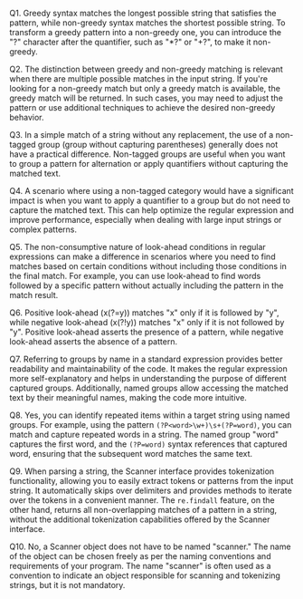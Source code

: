 Q1. Greedy syntax matches the longest possible string that satisfies the pattern, while non-greedy syntax matches the shortest possible string. To transform a greedy pattern into a non-greedy one, you can introduce the "?" character after the quantifier, such as "*?" or "+?", to make it non-greedy.

Q2. The distinction between greedy and non-greedy matching is relevant when there are multiple possible matches in the input string. If you're looking for a non-greedy match but only a greedy match is available, the greedy match will be returned. In such cases, you may need to adjust the pattern or use additional techniques to achieve the desired non-greedy behavior.

Q3. In a simple match of a string without any replacement, the use of a non-tagged group (group without capturing parentheses) generally does not have a practical difference. Non-tagged groups are useful when you want to group a pattern for alternation or apply quantifiers without capturing the matched text.

Q4. A scenario where using a non-tagged category would have a significant impact is when you want to apply a quantifier to a group but do not need to capture the matched text. This can help optimize the regular expression and improve performance, especially when dealing with large input strings or complex patterns.

Q5. The non-consumptive nature of look-ahead conditions in regular expressions can make a difference in scenarios where you need to find matches based on certain conditions without including those conditions in the final match. For example, you can use look-ahead to find words followed by a specific pattern without actually including the pattern in the match result.

Q6. Positive look-ahead (x(?=y)) matches "x" only if it is followed by "y", while negative look-ahead (x(?!y)) matches "x" only if it is not followed by "y". Positive look-ahead asserts the presence of a pattern, while negative look-ahead asserts the absence of a pattern.

Q7. Referring to groups by name in a standard expression provides better readability and maintainability of the code. It makes the regular expression more self-explanatory and helps in understanding the purpose of different captured groups. Additionally, named groups allow accessing the matched text by their meaningful names, making the code more intuitive.

Q8. Yes, you can identify repeated items within a target string using named groups. For example, using the pattern `(?P<word>\w+)\s+(?P=word)`, you can match and capture repeated words in a string. The named group "word" captures the first word, and the `(?P=word)` syntax references that captured word, ensuring that the subsequent word matches the same text.

Q9. When parsing a string, the Scanner interface provides tokenization functionality, allowing you to easily extract tokens or patterns from the input string. It automatically skips over delimiters and provides methods to iterate over the tokens in a convenient manner. The `re.findall` feature, on the other hand, returns all non-overlapping matches of a pattern in a string, without the additional tokenization capabilities offered by the Scanner interface.

Q10. No, a Scanner object does not have to be named "scanner." The name of the object can be chosen freely as per the naming conventions and requirements of your program. The name "scanner" is often used as a convention to indicate an object responsible for scanning and tokenizing strings, but it is not mandatory.